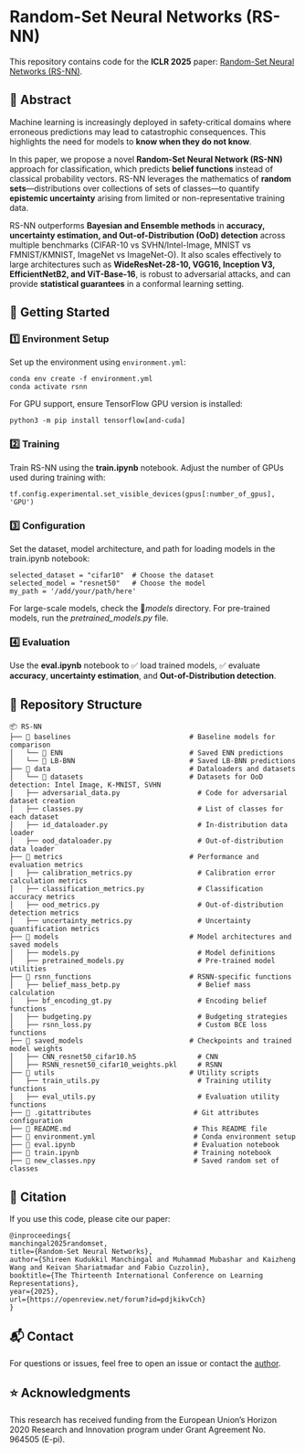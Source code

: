 # Random-Set Neural Networks (RS-NN)

This repository contains code for the **ICLR 2025** paper: [Random-Set Neural Networks (RS-NN)](https://arxiv.org/abs/2307.05772).


## 📄 Abstract
Machine learning is increasingly deployed in safety-critical domains where erroneous predictions may lead to catastrophic consequences. This highlights the need for models to **know when they do not know**.  

In this paper, we propose a novel **Random-Set Neural Network (RS-NN)** approach for classification, which predicts **belief functions** instead of classical probability vectors. RS-NN leverages the mathematics of **random sets**—distributions over collections of sets of classes—to quantify **epistemic uncertainty** arising from limited or non-representative training data.  

RS-NN outperforms **Bayesian and Ensemble methods** in **accuracy, uncertainty estimation, and Out-of-Distribution (OoD) detection** across multiple benchmarks (CIFAR-10 vs SVHN/Intel-Image, MNIST vs FMNIST/KMNIST, ImageNet vs ImageNet-O). It also scales effectively to large architectures such as **WideResNet-28-10, VGG16, Inception V3, EfficientNetB2, and ViT-Base-16**, is robust to adversarial attacks, and can provide **statistical guarantees** in a conformal learning setting.

## 🚀 Getting Started

### **1️⃣ Environment Setup**
Set up the environment using `environment.yml`:
```
conda env create -f environment.yml
conda activate rsnn
```

For GPU support, ensure TensorFlow GPU version is installed:
```
python3 -m pip install tensorflow[and-cuda]
```

### **2️⃣ Training**
Train RS-NN using the **train.ipynb** notebook. Adjust the number of GPUs used during training with:
```
tf.config.experimental.set_visible_devices(gpus[:number_of_gpus], 'GPU')
```

### **3️⃣ Configuration**
Set the dataset, model architecture, and path for loading models in the train.ipynb notebook:
```
selected_dataset = "cifar10"  # Choose the dataset
selected_model = "resnet50"   # Choose the model
my_path = '/add/your/path/here'
```

For large-scale models, check the 📂*models* directory. For pre-trained models, run the *pretrained_models.py* file.

### **4️⃣ Evaluation**
Use the **eval.ipynb** notebook to 
✅ load trained models,
✅ evaluate **accuracy**, **uncertainty estimation**, and **Out-of-Distribution detection**.


## **📂 Repository Structure**
```
📦 RS-NN
├── 📁 baselines                             # Baseline models for comparison
│   └── 📁 ENN                               # Saved ENN predictions
│   └── 📁 LB-BNN                            # Saved LB-BNN predictions
├── 📁 data                                  # Dataloaders and datasets
│   └── 📁 datasets                          # Datasets for OoD detection: Intel Image, K-MNIST, SVHN
│   ├── adversarial_data.py                   # Code for adversarial dataset creation
│   ├── classes.py                            # List of classes for each dataset
│   ├── id_dataloader.py                      # In-distribution data loader
│   ├── ood_dataloader.py                     # Out-of-distribution data loader
├── 📁 metrics                               # Performance and evaluation metrics
│   ├── calibration_metrics.py                # Calibration error calculation metrics
│   ├── classification_metrics.py             # Classification accuracy metrics
│   ├── ood_metrics.py                        # Out-of-distribution detection metrics
│   ├── uncertainty_metrics.py                # Uncertainty quantification metrics
├── 📁 models                                # Model architectures and saved models
│   ├── models.py                             # Model definitions
│   ├── pretrained_models.py                  # Pre-trained model utilities
├── 📁 rsnn_functions                        # RSNN-specific functions
│   ├── belief_mass_betp.py                   # Belief mass calculation
│   ├── bf_encoding_gt.py                     # Encoding belief functions
│   ├── budgeting.py                          # Budgeting strategies
│   ├── rsnn_loss.py                          # Custom BCE loss functions
├── 📁 saved_models                          # Checkpoints and trained model weights
│   ├── CNN_resnet50_cifar10.h5               # CNN
│   ├── RSNN_resnet50_cifar10_weights.pkl     # RSNN
├── 📁 utils                                 # Utility scripts
│   ├── train_utils.py                        # Training utility functions
│   ├── eval_utils.py                         # Evaluation utility functions
├── 📄 .gitattributes                         # Git attributes configuration
├── 📄 README.md                              # This README file
├── 📜 environment.yml                        # Conda environment setup
├── 📄 eval.ipynb                             # Evaluation notebook
├── 📄 train.ipynb                            # Training notebook
├── 📄 new_classes.npy                        # Saved random set of classes
```



## **📢 Citation**
If you use this code, please cite our paper:

```
@inproceedings{
manchingal2025randomset,
title={Random-Set Neural Networks},
author={Shireen Kudukkil Manchingal and Muhammad Mubashar and Kaizheng Wang and Keivan Shariatmadar and Fabio Cuzzolin},
booktitle={The Thirteenth International Conference on Learning Representations},
year={2025},
url={https://openreview.net/forum?id=pdjkikvCch}
}
```


## **📬 Contact**
For questions or issues, feel free to open an issue or contact the [author](shireenmohammed67@gmail.com).



## **⭐ Acknowledgments**
This research has received funding from the European Union’s Horizon 2020 Research and Innovation program under Grant Agreement No. 964505 (E-pi).
